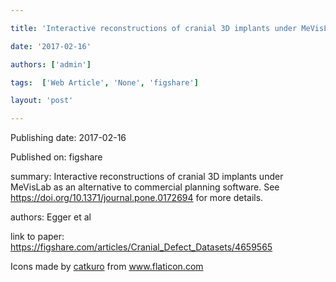 ---
title: 'Interactive reconstructions of cranial 3D implants under MeVisLab as an alternative to commercial planning software - Cranial Defect Datasets'
date: '2017-02-16'
authors: ['admin']
tags:  ['Web Article', 'None', 'figshare']
layout: 'post'
---
Publishing date: 2017-02-16

Published on: figshare

summary: Interactive reconstructions of cranial 3D implants under MeVisLab as an alternative to commercial planning software. See https://doi.org/10.1371/journal.pone.0172694 for more details.

authors: Egger et al

link to paper: https://figshare.com/articles/Cranial_Defect_Datasets/4659565

Icons made by <a href="https://www.flaticon.com/free-icon/bookshelves_3576884" title="catkuro">catkuro</a> from <a href="https://www.flaticon.com/" title="Flaticon"> www.flaticon.com</a>